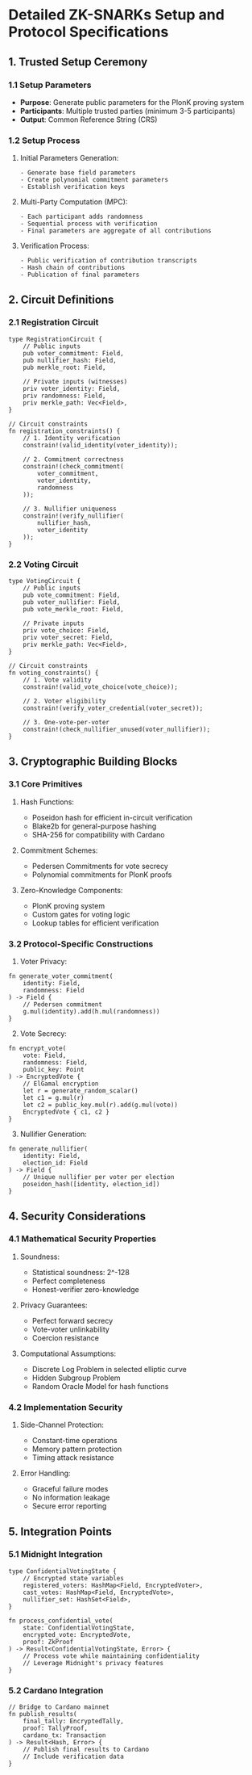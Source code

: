 # Detailed ZK-SNARKs Setup and Protocol Specifications

## 1. Trusted Setup Ceremony

### 1.1 Setup Parameters
- **Purpose**: Generate public parameters for the PlonK proving system
- **Participants**: Multiple trusted parties (minimum 3-5 participants)
- **Output**: Common Reference String (CRS)

### 1.2 Setup Process
1. Initial Parameters Generation:
   ```
   - Generate base field parameters
   - Create polynomial commitment parameters
   - Establish verification keys
   ```

2. Multi-Party Computation (MPC):
   ```
   - Each participant adds randomness
   - Sequential process with verification
   - Final parameters are aggregate of all contributions
   ```

3. Verification Process:
   ```
   - Public verification of contribution transcripts
   - Hash chain of contributions
   - Publication of final parameters
   ```

## 2. Circuit Definitions

### 2.1 Registration Circuit
```aiken
type RegistrationCircuit {
    // Public inputs
    pub voter_commitment: Field,
    pub nullifier_hash: Field,
    pub merkle_root: Field,

    // Private inputs (witnesses)
    priv voter_identity: Field,
    priv randomness: Field,
    priv merkle_path: Vec<Field>,
}

// Circuit constraints
fn registration_constraints() {
    // 1. Identity verification
    constrain!(valid_identity(voter_identity));
    
    // 2. Commitment correctness
    constrain!(check_commitment(
        voter_commitment,
        voter_identity,
        randomness
    ));
    
    // 3. Nullifier uniqueness
    constrain!(verify_nullifier(
        nullifier_hash,
        voter_identity
    ));
}
```

### 2.2 Voting Circuit
```aiken
type VotingCircuit {
    // Public inputs
    pub vote_commitment: Field,
    pub voter_nullifier: Field,
    pub vote_merkle_root: Field,

    // Private inputs
    priv vote_choice: Field,
    priv voter_secret: Field,
    priv merkle_path: Vec<Field>,
}

// Circuit constraints
fn voting_constraints() {
    // 1. Vote validity
    constrain!(valid_vote_choice(vote_choice));
    
    // 2. Voter eligibility
    constrain!(verify_voter_credential(voter_secret));
    
    // 3. One-vote-per-voter
    constrain!(check_nullifier_unused(voter_nullifier));
}
```

## 3. Cryptographic Building Blocks

### 3.1 Core Primitives
1. Hash Functions:
   - Poseidon hash for efficient in-circuit verification
   - Blake2b for general-purpose hashing
   - SHA-256 for compatibility with Cardano

2. Commitment Schemes:
   - Pedersen Commitments for vote secrecy
   - Polynomial commitments for PlonK proofs

3. Zero-Knowledge Components:
   - PlonK proving system
   - Custom gates for voting logic
   - Lookup tables for efficient verification

### 3.2 Protocol-Specific Constructions

1. Voter Privacy:
```aiken
fn generate_voter_commitment(
    identity: Field,
    randomness: Field
) -> Field {
    // Pedersen commitment
    g.mul(identity).add(h.mul(randomness))
}
```

2. Vote Secrecy:
```aiken
fn encrypt_vote(
    vote: Field,
    randomness: Field,
    public_key: Point
) -> EncryptedVote {
    // ElGamal encryption
    let r = generate_random_scalar()
    let c1 = g.mul(r)
    let c2 = public_key.mul(r).add(g.mul(vote))
    EncryptedVote { c1, c2 }
}
```

3. Nullifier Generation:
```aiken
fn generate_nullifier(
    identity: Field,
    election_id: Field
) -> Field {
    // Unique nullifier per voter per election
    poseidon_hash([identity, election_id])
}
```

## 4. Security Considerations

### 4.1 Mathematical Security Properties

1. Soundness:
   - Statistical soundness: 2^-128
   - Perfect completeness
   - Honest-verifier zero-knowledge

2. Privacy Guarantees:
   - Perfect forward secrecy
   - Vote-voter unlinkability
   - Coercion resistance

3. Computational Assumptions:
   - Discrete Log Problem in selected elliptic curve
   - Hidden Subgroup Problem
   - Random Oracle Model for hash functions

### 4.2 Implementation Security

1. Side-Channel Protection:
   - Constant-time operations
   - Memory pattern protection
   - Timing attack resistance

2. Error Handling:
   - Graceful failure modes
   - No information leakage
   - Secure error reporting

## 5. Integration Points

### 5.1 Midnight Integration
```aiken
type ConfidentialVotingState {
    // Encrypted state variables
    registered_voters: HashMap<Field, EncryptedVoter>,
    cast_votes: HashMap<Field, EncryptedVote>,
    nullifier_set: HashSet<Field>,
}

fn process_confidential_vote(
    state: ConfidentialVotingState,
    encrypted_vote: EncryptedVote,
    proof: ZkProof
) -> Result<ConfidentialVotingState, Error> {
    // Process vote while maintaining confidentiality
    // Leverage Midnight's privacy features
}
```

### 5.2 Cardano Integration
```aiken
// Bridge to Cardano mainnet
fn publish_results(
    final_tally: EncryptedTally,
    proof: TallyProof,
    cardano_tx: Transaction
) -> Result<Hash, Error> {
    // Publish final results to Cardano
    // Include verification data
}
```
